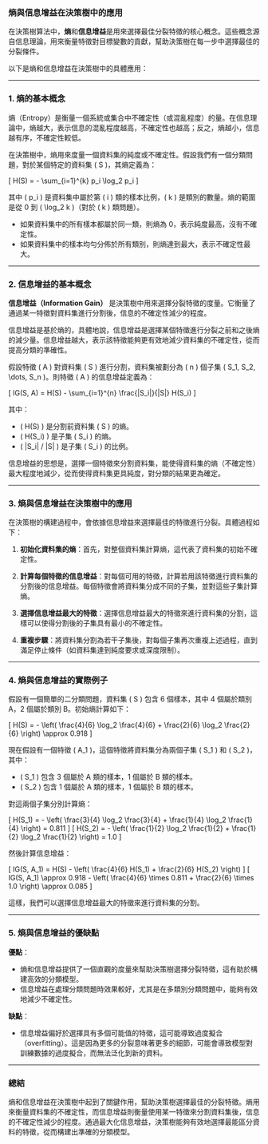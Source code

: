 ### 熵與信息增益在決策樹中的應用

在決策樹算法中，**熵**和**信息增益**是用來選擇最佳分裂特徵的核心概念。這些概念源自信息理論，用來衡量特徵對目標變數的貢獻，幫助決策樹在每一步中選擇最佳的分裂條件。

以下是熵和信息增益在決策樹中的具體應用：

---

### **1. 熵的基本概念**

熵（Entropy）是衡量一個系統或集合中不確定性（或混亂程度）的量。在信息理論中，熵越大，表示信息的混亂程度越高，不確定性也越高；反之，熵越小，信息越有序，不確定性較低。

在決策樹中，熵用來度量一個資料集的純度或不確定性。假設我們有一個分類問題，對於某個特定的資料集 \( S \)，其熵定義為：

\[
H(S) = - \sum_{i=1}^{k} p_i \log_2 p_i
\]

其中 \( p_i \) 是資料集中屬於第 \( i \) 類的樣本比例，\( k \) 是類別的數量。熵的範圍是從 0 到 \( \log_2 k \)（對於 \( k \) 類問題）。

- 如果資料集中的所有樣本都屬於同一類，則熵為 0，表示純度最高，沒有不確定性。
- 如果資料集中的樣本均勻分佈於所有類別，則熵達到最大，表示不確定性最大。

---

### **2. 信息增益的基本概念**

**信息增益（Information Gain）** 是決策樹中用來選擇分裂特徵的度量。它衡量了通過某一特徵對資料集進行分割後，信息的不確定性減少的程度。

信息增益是基於熵的，具體地說，信息增益是選擇某個特徵進行分裂之前和之後熵的減少量。信息增益越大，表示該特徵能夠更有效地減少資料集的不確定性，從而提高分類的準確性。

假設特徵 \( A \) 對資料集 \( S \) 進行分割，資料集被劃分為 \( n \) 個子集 \( S_1, S_2, \dots, S_n \)。則特徵 \( A \) 的信息增益定義為：

\[
IG(S, A) = H(S) - \sum_{i=1}^{n} \frac{|S_i|}{|S|} H(S_i)
\]

其中：
- \( H(S) \) 是分割前資料集 \( S \) 的熵。
- \( H(S_i) \) 是子集 \( S_i \) 的熵。
- \( |S_i| / |S| \) 是子集 \( S_i \) 的比例。

信息增益的思想是，選擇一個特徵來分割資料集，能使得資料集的熵（不確定性）最大程度地減少，從而使得資料集更具純度，對分類的結果更為確定。

---

### **3. 熵與信息增益在決策樹中的應用**

在決策樹的構建過程中，會依據信息增益來選擇最佳的特徵進行分裂。具體過程如下：

1. **初始化資料集的熵**：首先，對整個資料集計算熵，這代表了資料集的初始不確定性。
   
2. **計算每個特徵的信息增益**：對每個可用的特徵，計算若用該特徵進行資料集的分割後的信息增益。每個特徵會將資料集分成不同的子集，並對這些子集計算熵。

3. **選擇信息增益最大的特徵**：選擇信息增益最大的特徵來進行資料集的分割，這樣可以使得分割後的子集具有最小的不確定性。

4. **重複步驟**：將資料集分割為若干子集後，對每個子集再次重複上述過程，直到滿足停止條件（如資料集達到純度要求或深度限制）。

---

### **4. 熵與信息增益的實際例子**

假設有一個簡單的二分類問題，資料集 \( S \) 包含 6 個樣本，其中 4 個屬於類別 A，2 個屬於類別 B。初始熵計算如下：

\[
H(S) = - \left( \frac{4}{6} \log_2 \frac{4}{6} + \frac{2}{6} \log_2 \frac{2}{6} \right) \approx 0.918
\]

現在假設有一個特徵 \( A_1 \)，這個特徵將資料集分為兩個子集 \( S_1 \) 和 \( S_2 \)，其中：
- \( S_1 \) 包含 3 個屬於 A 類的樣本，1 個屬於 B 類的樣本。
- \( S_2 \) 包含 1 個屬於 A 類的樣本，1 個屬於 B 類的樣本。

對這兩個子集分別計算熵：

\[
H(S_1) = - \left( \frac{3}{4} \log_2 \frac{3}{4} + \frac{1}{4} \log_2 \frac{1}{4} \right) = 0.811
\]
\[
H(S_2) = - \left( \frac{1}{2} \log_2 \frac{1}{2} + \frac{1}{2} \log_2 \frac{1}{2} \right) = 1.0
\]

然後計算信息增益：

\[
IG(S, A_1) = H(S) - \left( \frac{4}{6} H(S_1) + \frac{2}{6} H(S_2) \right)
\]
\[
IG(S, A_1) \approx 0.918 - \left( \frac{4}{6} \times 0.811 + \frac{2}{6} \times 1.0 \right) \approx 0.085
\]

這樣，我們可以選擇信息增益最大的特徵來進行資料集的分割。

---

### **5. 熵與信息增益的優缺點**

**優點**：
- 熵和信息增益提供了一個直觀的度量來幫助決策樹選擇分裂特徵，這有助於構建高效的分類模型。
- 信息增益在處理分類問題時效果較好，尤其是在多類別分類問題中，能夠有效地減少不確定性。

**缺點**：
- 信息增益偏好於選擇具有多個可能值的特徵，這可能導致過度擬合（overfitting）。這是因為更多的分裂意味著更多的細節，可能會導致模型對訓練數據的過度擬合，而無法泛化到新的資料。

---

### **總結**

熵和信息增益在決策樹中起到了關鍵作用，幫助決策樹選擇最佳的分裂特徵。熵用來衡量資料集的不確定性，而信息增益則衡量使用某一特徵來分割資料集後，信息的不確定性減少的程度。通過最大化信息增益，決策樹能夠有效地選擇最能區分資料的特徵，從而構建出準確的分類模型。